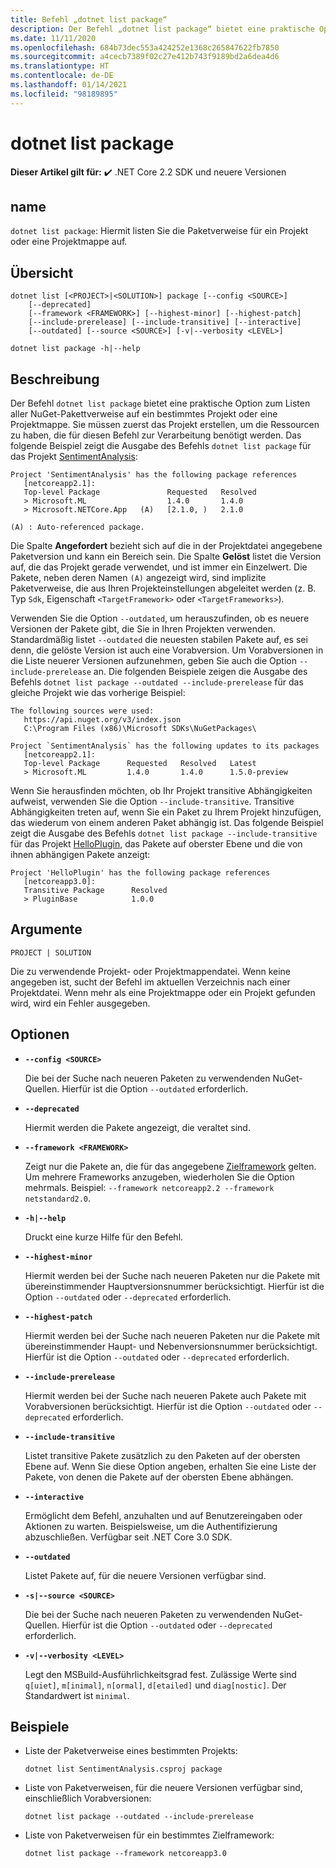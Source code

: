 ```yaml
---
title: Befehl „dotnet list package“
description: Der Befehl „dotnet list package“ bietet eine praktische Option zum Listen von Pakettverweisen auf ein Projekt oder eine Projektmappe.
ms.date: 11/11/2020
ms.openlocfilehash: 684b73dec553a424252e1368c265847622fb7850
ms.sourcegitcommit: a4cecb7389f02c27e412b743f9189bd2a6dea4d6
ms.translationtype: HT
ms.contentlocale: de-DE
ms.lasthandoff: 01/14/2021
ms.locfileid: "98189895"
---
```

# <a name="dotnet-list-package"></a>dotnet list package

**Dieser Artikel gilt für:** ✔️ .NET Core 2.2 SDK und neuere Versionen

## <a name="name"></a>name

`dotnet list package`: Hiermit listen Sie die Paketverweise für ein Projekt oder eine Projektmappe auf.

## <a name="synopsis"></a>Übersicht

```dotnetcli
dotnet list [<PROJECT>|<SOLUTION>] package [--config <SOURCE>]
    [--deprecated]
    [--framework <FRAMEWORK>] [--highest-minor] [--highest-patch]
    [--include-prerelease] [--include-transitive] [--interactive]
    [--outdated] [--source <SOURCE>] [-v|--verbosity <LEVEL>]

dotnet list package -h|--help
```

## <a name="description"></a>Beschreibung

Der Befehl `dotnet list package` bietet eine praktische Option zum Listen aller NuGet-Pakettverweise auf ein bestimmtes Projekt oder eine Projektmappe. Sie müssen zuerst das Projekt erstellen, um die Ressourcen zu haben, die für diesen Befehl zur Verarbeitung benötigt werden. Das folgende Beispiel zeigt die Ausgabe des Befehls `dotnet list package` für das Projekt [SentimentAnalysis](https://github.com/dotnet/samples/tree/master/machine-learning/tutorials/SentimentAnalysis):

```output
Project 'SentimentAnalysis' has the following package references
   [netcoreapp2.1]:
   Top-level Package               Requested   Resolved
   > Microsoft.ML                  1.4.0       1.4.0
   > Microsoft.NETCore.App   (A)   [2.1.0, )   2.1.0

(A) : Auto-referenced package.
```

Die Spalte **Angefordert** bezieht sich auf die in der Projektdatei angegebene Paketversion und kann ein Bereich sein. Die Spalte **Gelöst** listet die Version auf, die das Projekt gerade verwendet, und ist immer ein Einzelwert. Die Pakete, neben deren Namen `(A)` angezeigt wird, sind implizite Paketverweise, die aus Ihren Projekteinstellungen abgeleitet werden (z. B. Typ `Sdk`, Eigenschaft `<TargetFramework>` oder `<TargetFrameworks>`).

Verwenden Sie die Option `--outdated`, um herauszufinden, ob es neuere Versionen der Pakete gibt, die Sie in Ihren Projekten verwenden. Standardmäßig listet `--outdated` die neuesten stabilen Pakete auf, es sei denn, die gelöste Version ist auch eine Vorabversion. Um Vorabversionen in die Liste neuerer Versionen aufzunehmen, geben Sie auch die Option `--include-prerelease` an. Die folgenden Beispiele zeigen die Ausgabe des Befehls `dotnet list package --outdated --include-prerelease` für das gleiche Projekt wie das vorherige Beispiel:

```output
The following sources were used:
   https://api.nuget.org/v3/index.json
   C:\Program Files (x86)\Microsoft SDKs\NuGetPackages\

Project `SentimentAnalysis` has the following updates to its packages
   [netcoreapp2.1]:
   Top-level Package      Requested   Resolved   Latest
   > Microsoft.ML         1.4.0       1.4.0      1.5.0-preview
```

Wenn Sie herausfinden möchten, ob Ihr Projekt transitive Abhängigkeiten aufweist, verwenden Sie die Option `--include-transitive`. Transitive Abhängigkeiten treten auf, wenn Sie ein Paket zu Ihrem Projekt hinzufügen, das wiederum von einem anderen Paket abhängig ist. Das folgende Beispiel zeigt die Ausgabe des Befehls `dotnet list package --include-transitive` für das Projekt [HelloPlugin](https://github.com/dotnet/samples/tree/master/core/extensions/AppWithPlugin/HelloPlugin), das Pakete auf oberster Ebene und die von ihnen abhängigen Pakete anzeigt:

```output
Project 'HelloPlugin' has the following package references
   [netcoreapp3.0]:
   Transitive Package      Resolved
   > PluginBase            1.0.0
```

## <a name="arguments"></a>Argumente

`PROJECT | SOLUTION`

Die zu verwendende Projekt- oder Projektmappendatei. Wenn keine angegeben ist, sucht der Befehl im aktuellen Verzeichnis nach einer Projektdatei. Wenn mehr als eine Projektmappe oder ein Projekt gefunden wird, wird ein Fehler ausgegeben.

## <a name="options"></a>Optionen

- **`--config <SOURCE>`**

  Die bei der Suche nach neueren Paketen zu verwendenden NuGet-Quellen. Hierfür ist die Option `--outdated` erforderlich.

- **`--deprecated`**

  Hiermit werden die Pakete angezeigt, die veraltet sind.

- **`--framework <FRAMEWORK>`**

  Zeigt nur die Pakete an, die für das angegebene [Zielframework](../../standard/frameworks.md) gelten. Um mehrere Frameworks anzugeben, wiederholen Sie die Option mehrmals. Beispiel: `--framework netcoreapp2.2 --framework netstandard2.0`.

- **`-h|--help`**

  Druckt eine kurze Hilfe für den Befehl.

- **`--highest-minor`**

  Hiermit werden bei der Suche nach neueren Paketen nur die Pakete mit übereinstimmender Hauptversionsnummer berücksichtigt. Hierfür ist die Option `--outdated` oder `--deprecated` erforderlich.

- **`--highest-patch`**

  Hiermit werden bei der Suche nach neueren Paketen nur die Pakete mit übereinstimmender Haupt- und Nebenversionsnummer berücksichtigt. Hierfür ist die Option `--outdated` oder `--deprecated` erforderlich.

- **`--include-prerelease`**

  Hiermit werden bei der Suche nach neueren Pakete auch Pakete mit Vorabversionen berücksichtigt. Hierfür ist die Option `--outdated` oder `--deprecated` erforderlich.

- **`--include-transitive`**

  Listet transitive Pakete zusätzlich zu den Paketen auf der obersten Ebene auf. Wenn Sie diese Option angeben, erhalten Sie eine Liste der Pakete, von denen die Pakete auf der obersten Ebene abhängen.

- **`--interactive`**

  Ermöglicht dem Befehl, anzuhalten und auf Benutzereingaben oder Aktionen zu warten. Beispielsweise, um die Authentifizierung abzuschließen. Verfügbar seit .NET Core 3.0 SDK.

- **`--outdated`**

  Listet Pakete auf, für die neuere Versionen verfügbar sind.

- **`-s|--source <SOURCE>`**

  Die bei der Suche nach neueren Paketen zu verwendenden NuGet-Quellen. Hierfür ist die Option `--outdated` oder `--deprecated` erforderlich.

- **`-v|--verbosity <LEVEL>`**

  Legt den MSBuild-Ausführlichkeitsgrad fest. Zulässige Werte sind `q[uiet]`, `m[inimal]`, `n[ormal]`, `d[etailed]` und `diag[nostic]`. Der Standardwert ist `minimal`.

## <a name="examples"></a>Beispiele

- Liste der Paketverweise eines bestimmten Projekts:

  ```dotnetcli
  dotnet list SentimentAnalysis.csproj package
  ```

- Liste von Paketverweisen, für die neuere Versionen verfügbar sind, einschließlich Vorabversionen:

  ```dotnetcli
  dotnet list package --outdated --include-prerelease
  ```

- Liste von Paketverweisen für ein bestimmtes Zielframework:

  ```dotnetcli
  dotnet list package --framework netcoreapp3.0
  ```
